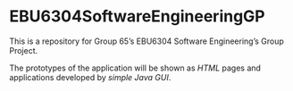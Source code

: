 # EBU6304SoftwareEngineeringGP
This is a repository for Group 65’s EBU6304 Software Engineering’s Group Project.  


The prototypes of the application will be shown as *HTML* pages and applications developed by *simple Java GUI*.
